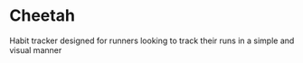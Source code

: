 # Cheetah
Habit tracker designed for runners looking to track their runs in a simple and visual manner
